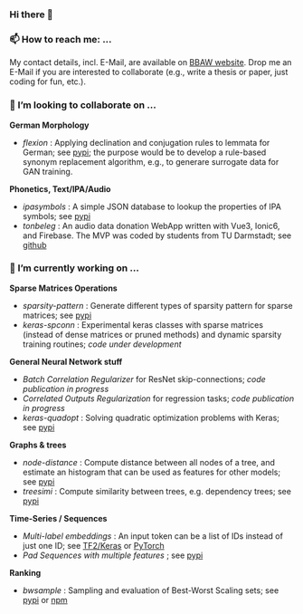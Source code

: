 ### Hi there 👋

<!--
**ulf1/ulf1** is a ✨ _special_ ✨ repository because its `README.md` (this file) appears on your GitHub profile.

Here are some ideas to get you started:

- 🌱 I’m currently learning ...
- 👯 I’m looking to collaborate on ...
- 🤔 I’m looking for help with ...
- 💬 Ask me about ...
- 📫 How to reach me: ...
- 😄 Pronouns: ...
- ⚡ Fun fact: ...
-->

### 📫 How to reach me: ...
My contact details, incl. E-Mail, are available on [BBAW website](https://www.bbaw.de/die-akademie/mitarbeiterinnen-mitarbeiter/hamster-ulf).
Drop me an E-Mail if you are interested to collaborate (e.g., write a thesis or paper, just coding for fun, etc.).

### 👯 I’m looking to collaborate on ...

**German Morphology**
- *flexion* : Applying declination and conjugation rules to lemmata for German; 
  see [pypi](https://pypi.org/project/flexion);
  the purpose would be to develop a rule-based synonym replacement algorithm, 
  e.g., to generare surrogate data for GAN training.

**Phonetics, Text/IPA/Audio**
- *ipasymbols* : A simple JSON database to lookup the properties of IPA symbols;
  see [pypi](https://pypi.org/project/ipasymbols)
- *tonbeleg* : An audio data donation WebApp written with Vue3, Ionic6, and Firebase. 
  The MVP was coded by students from TU Darmstadt;
  see [github](https://github.com/linguistik/tonbeleg)


### 🔭 I’m currently working on ...

**Sparse Matrices Operations**
- *sparsity-pattern* : Generate different types of sparsity pattern for sparse matrices;
  see [pypi](https://pypi.org/project/sparsity-pattern)
- *keras-spconn* : Experimental keras classes with sparse matrices (instead of dense matrices or pruned methods) and dynamic sparsity training routines; *code under development*

**General Neural Network stuff**
- *Batch Correlation Regularizer* for ResNet skip-connections; *code publication in progress*
- *Correlated Outputs Regularization* for regression tasks; *code publication in progress*
- *keras-quadopt* : Solving quadratic optimization problems with Keras; 
  see [pypi](https://pypi.org/project/keras-quadopt/)

**Graphs & trees**
- *node-distance* : Compute distance between all nodes of a tree, and estimate an histogram that can be used as features for other models; 
  see [pypi](https://pypi.org/project/node-distance)
- *treesimi* : Compute similarity between trees, e.g. dependency trees;
  see [pypi](https://pypi.org/project/treesimi/)

**Time-Series / Sequences**
- *Multi-label embeddings* :  An input token can be a list of IDs instead of just one ID;
  see [TF2/Keras](https://pypi.org/project/keras-multilabel-embedding/)
  or [PyTorch](https://pypi.org/project/torch-multilabel-embedding/)
- *Pad Sequences with multiple features* ; 
  see [pypi](https://pypi.org/project/pad-sequences)

**Ranking**
- *bwsample* : Sampling and evaluation of Best-Worst Scaling sets; 
  see [pypi](https://pypi.org/project/bwsample) 
  or [npm](https://www.npmjs.com/package/bwsample)
  

